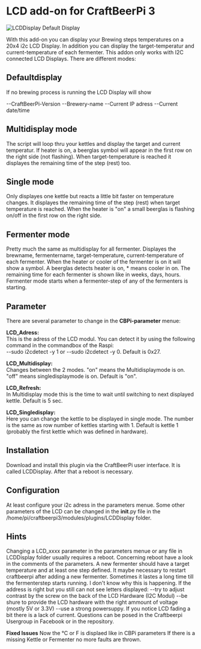 # **LCD add-on for CraftBeerPi 3**

![](https://github.com/breiti78/craftbeerpiLCD/blob/master/LCDPhoto.jpg "LCDDisplay Default Display")

With this add-on you can display your Brewing steps temperatures on a 20x4 i2c LCD Display.
In addition you can display the target-temperatur and current-temperature of each fermenter.
This addon only works with I2C connected LCD Displays.
There are different modes:

**Defaultdisplay**
--------------

If no brewing process is running the LCD Display will show

--CraftBeerPi-Version 
--Brewery-name
--Current IP adress 
--Current date/time

**Multidisplay mode**
-----------------

The script will loop thru your kettles and display the target and current temperatur. 
If heater is on, a beerglas symbol will appear in the first row on the right side (not flashing).
When target-temperature is reached it displayes the remaining time of  the step (rest) too.

**Single mode**
-----------

Only displayes one kettle but reacts a little bit faster on temperature changes. 
It displayes the remaining time of
the step (rest) when target temperature is reached.
When the heater is "on" a small beerglas is flashing on/off in the first row on the right side.

**Fermenter mode**
--------------
Pretty much the same as multidisplay for all fermenter.
Displayes the brewname, fermentername, target-temperature, current-temperature
of each fermenter.
When the heater or cooler of the fermenter is on it will show a symbol.
A beerglas detects heater is on, * means cooler in on.
The remaining time for each fermenter is shown like in weeks, days, hours. 
Fermenter mode starts when a fermenter-step of any of the fermenters is starting.

Parameter
---------

There are several parameter to change in the **CBPi-parameter** menue:


**LCD_Adress:**    
This is the adress of the LCD modul. You can detect it by 
using the following command in the commandbox of the Raspi:   
--sudo i2cdetect -y 1 
or 
--sudo i2cdetect -y 0.
Default is 0x27.
 
 
**LCD_Multidisplay:**     
Changes between the 2 modes. "on" means the Multidisplaymode is on. 
"off" means singledisplaymode is on. Default is "on". 


**LCD_Refresh:**		  
In Multidisplay mode this is the time to wait until switching to next displayed kettle. 
Default is 5 sec.
 

**LCD_Singledisplay:** 	  
Here you can change the kettle to be displayed in single mode. The number is the same as row number  of
kettles starting with 1. Default is kettle 1 (probably the first kettle which was defined in hardware).


## Installation

Download and install this plugin via 
the CraftBeerPi user interface. It is called LCDDisplay.
After that a reboot is necessary.

## Configuration

At least configure your i2c adress in the parameters menue. Some other
parameters of the LCD can be changed in the  __init__.py file in the
/home/pi/craftbeerpi3/modules/plugins/LCDDisplay folder.

## Hints

Changing a LCD_xxxx parameter in the parameters menue or any
file in LCDDisplay folder usually requires a reboot.
Concerning reboot have a look in the comments of the parameters.
A new fermenter should have a target temperature and at least one step defined.
It maybe necessary to restart craftbeerpi after adding a new fermenter. 
Sometimes it lastes a long time till the fermenterstep starts running. 
I don't know why this is happening.
If the address is right but you still can not see letters displayed:
  --try to adjust contrast by the screw on the back of the LCD Hardware (I2C Modul)
  --be shure to provide the LCD hardware with the right ammount of voltage (mostly 5V or 3.3V)
  --use a strong powersuppy. If you notice LCD fading a bit there is a lack of current.
Questions can be posed in the Craftbeerpi Usergroup in Facebook or in the repository.

**Fixed Issues**
Now the °C or F is displaed like in CBPi parameters
If there is a missing Kettle or Fermenter no more faults are thrown.

